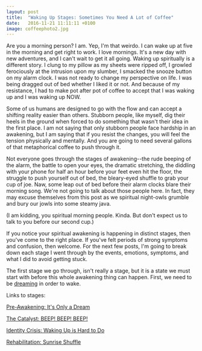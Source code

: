 ```yaml
---
layout: post
title:  "Waking Up Stages: Sometimes You Need A Lot of Coffee"
date:   2016-11-21 11:11:11 +0100
image: coffeephoto2.jpg
---
```


Are you a morning person? I am. Yep, I'm that weirdo. I can wake up at five in the morning and get right to work. I love mornings. It's a new day with new adventures, and I can't wait to get it all going. Waking up spiritually is a different story. I clung to my pillow as my sheets were ripped off, I growled ferociously at the intrusion upon my slumber, I smacked the snooze button on my alarm clock. I was not ready to change my perspective on life. I was being dragged out of bed whether I liked it or not. And because of my resistance, I had to make pot after pot of coffee to accept that I was waking up and I was waking up NOW.

Some of us humans are designed to go with the flow and can accept a shifting reality easier than others. Stubborn people, like myself, dig their heels in the ground when forced to do something that wasn't their idea in the first place. I am not saying that only stubborn people face hardship in an awakening, but I am saying that if you resist the changes, you will feel the tension physically and mentally. And you are going to need several gallons of that metaphorical coffee to push through it.

Not everyone goes through the stages of awakening--the rude beeping of the alarm, the battle to open your eyes, the dramatic stretching, the diddling with your phone for half an hour before your feet even hit the floor, the struggle to push yourself out of bed, the bleary-eyed shuffle to grab your cup of joe. Naw, some leap out of bed before their alarm clocks blare their morning song. We're not going to talk about those people here. In fact, they may excuse themselves from this post as we spiritual night-owls grumble and bury our jowls into some steamy java.

(I am kidding, you spiritual morning people. Kinda. But don't expect us to talk to you before our second cup.)

If you notice your spiritual awakening is happening in distinct stages, then you've come to the right place. If you've felt periods of strong symptoms and confusion, then welcome. For the next few posts, I'm going to break down each stage I went through by the events, emotions, symptoms, and what I did to avoid getting stuck.

The first stage we go through, isn't really a stage, but it is a state we must start with before this whole awakening thing can happen. First, we need to be [dreaming](/2016-11/waking-up-stages-it's-only-a-dream) in order to wake.

Links to stages:

[Pre-Awakening: It's Only a Dream](/2016-11/waking-up-stages-it's-only-a-dream)

[The Catalyst: BEEP! BEEP! BEEP!](/2017-01/waking-up-stages-beep-beep-beep)

[Identity Crisis: Waking Up is Hard to Do](/2017-02/waking-up-stages-waking-up-is-hard-to-do)

[Rehabilitation: Sunrise Shuffle](/2017-03/waking-up-stages-sunrise-shuffle)

